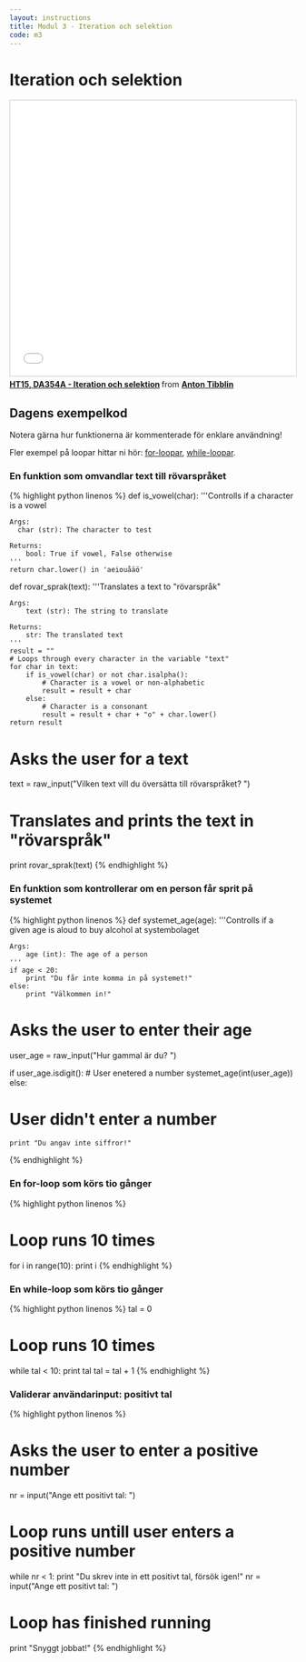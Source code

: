 ```yaml
---
layout: instructions
title: Modul 3 - Iteration och selektion
code: m3
---
```


# Iteration och selektion

<iframe src="//www.slideshare.net/slideshow/embed_code/key/9qAir5HXWaed1i" width="595" height="485" frameborder="0" marginwidth="0" marginheight="0" scrolling="no" style="border:1px solid #CCC; border-width:1px; margin-bottom:5px; max-width: 100%;" allowfullscreen> </iframe> <div style="margin-bottom:5px"> <strong> <a href="//www.slideshare.net/AntonTibblin/ht15-da354a-iteration-och-selektion" title="HT15, DA354A - Iteration och selektion" target="_blank">HT15, DA354A - Iteration och selektion</a> </strong> from <strong><a href="//www.slideshare.net/AntonTibblin" target="_blank">Anton Tibblin</a></strong> </div>

## Dagens exempelkod

Notera gärna hur funktionerna är kommenterade för enklare användning!

Fler exempel på loopar hittar ni hör: [for-loopar](../ex_for.html), [while-loopar](../ex_while.html).

### En funktion som omvandlar text till rövarspråket

{% highlight python linenos %}
def is_vowel(char):
    '''Controlls if a character is a vowel

    Args:
      char (str): The character to test

    Returns:
        bool: True if vowel, False otherwise
    '''
    return char.lower() in 'aeiouåäö'

def rovar_sprak(text):
    '''Translates a text to "rövarspråk"

    Args:
        text (str): The string to translate

    Returns:
        str: The translated text
    '''
    result = ""
    # Loops through every character in the variable "text"
    for char in text:
        if is_vowel(char) or not char.isalpha():
            # Character is a vowel or non-alphabetic
            result = result + char
        else:
            # Character is a consonant
            result = result + char + "o" + char.lower()
    return result

# Asks the user for a text
text = raw_input("Vilken text vill du översätta till rövarspråket? ")
# Translates and prints the text in "rövarspråk"
print rovar_sprak(text)
{% endhighlight %}

### En funktion som kontrollerar om en person får sprit på systemet

{% highlight python linenos %}
def systemet_age(age):
    '''Controlls if a given age is aloud to buy alcohol at systembolaget

    Args:
        age (int): The age of a person
    '''
    if age < 20:
        print "Du får inte komma in på systemet!"
    else:
        print "Välkommen in!"

# Asks the user to enter their age
user_age = raw_input("Hur gammal är du? ")

if user_age.isdigit():
    # User enetered a number
    systemet_age(int(user_age))
else:
  # User didn't enter a number
    print "Du angav inte siffror!"
{% endhighlight %}

### En for-loop som körs tio gånger

{% highlight python linenos %}
# Loop runs 10 times
for i in range(10):
    print i
{% endhighlight %}

### En while-loop som körs tio gånger

{% highlight python linenos %}
tal = 0
# Loop runs 10 times
while tal < 10:
    print tal
    tal = tal + 1
{% endhighlight %}

### Validerar användarinput: positivt tal

{% highlight python linenos %}
# Asks the user to enter a positive number
nr = input("Ange ett positivt tal: ")
# Loop runs untill user enters a positive number
while nr < 1:
    print "Du skrev inte in ett positivt tal, försök igen!"
    nr = input("Ange ett positivt tal: ")
# Loop has finished running
print "Snyggt jobbat!"
{% endhighlight %}
